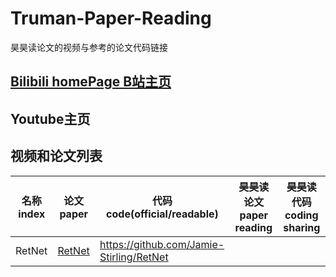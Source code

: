 # Truman-Paper-Reading
昊昊读论文的视频与参考的论文代码链接
## <a href="https://space.bilibili.com/66821377/">Bilibili homePage B站主页</a>
## Youtube主页
## 视频和论文列表
| 名称 index| 论文 paper | 代码code(official/readable) | 昊昊读论文 paper reading | 昊昊读代码 coding sharing | 
| ------- | ------- | ------- | ------- | ------- |
| RetNet   |   <a href="https://arxiv.org/abs/2307.08621">RetNet </a> | https://github.com/Jamie-Stirling/RetNet |
